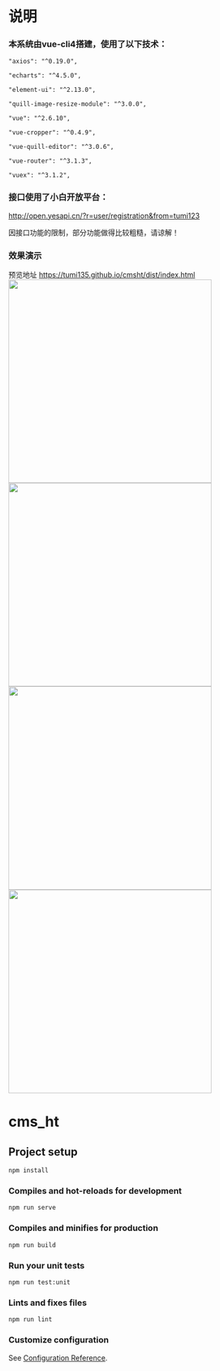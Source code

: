 # 说明
### 本系统由vue-cli4搭建，使用了以下技术：

    "axios": "^0.19.0",

    "echarts": "^4.5.0",

    "element-ui": "^2.13.0",

    "quill-image-resize-module": "^3.0.0",

    "vue": "^2.6.10",

    "vue-cropper": "^0.4.9",

    "vue-quill-editor": "^3.0.6",

    "vue-router": "^3.1.3",

    "vuex": "^3.1.2",
    
    
### 接口使用了小白开放平台：

http://open.yesapi.cn/?r=user/registration&from=tumi123

因接口功能的限制，部分功能做得比较粗糙，请谅解！


### 效果演示
预览地址 https://tumi135.github.io/cmsht/dist/index.html  
<img src="https://dcdn.it120.cc/2020/01/20/a403bdcd-bd8b-443b-af43-3eed8d58b61e.PNG" width="400"/>  
<img src="https://dcdn.it120.cc/2020/01/20/5cf9ad52-df0b-41a2-ba05-74338fd15728.PNG" width="400"/>  
<img src="https://dcdn.it120.cc/2020/01/20/5397fbd4-6fd7-4bbe-b6f8-04e74dd25cf7.PNG" width="400"/>  
<img src="https://dcdn.it120.cc/2020/01/20/0f48c85f-2572-4d99-9b22-94e9240c36d7.PNG" width="400"/>

# cms_ht

## Project setup
```
npm install
```

### Compiles and hot-reloads for development
```
npm run serve
```

### Compiles and minifies for production
```
npm run build
```

### Run your unit tests
```
npm run test:unit
```

### Lints and fixes files
```
npm run lint
```

### Customize configuration
See [Configuration Reference](https://cli.vuejs.org/config/).
